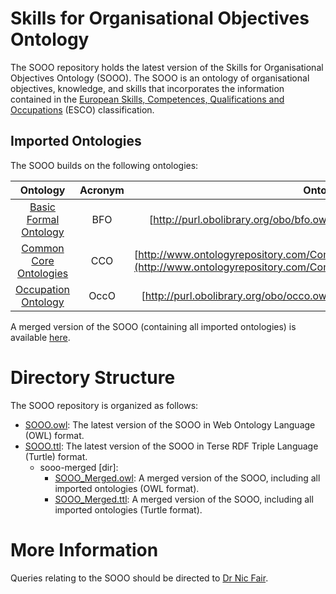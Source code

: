 # Skills for Organisational Objectives Ontology
The SOOO repository holds the latest version of the Skills for Organisational Objectives Ontology (SOOO). The SOOO is an ontology of organisational objectives, knowledge, and skills that incorporates the information contained in the [European Skills, Competences, Qualifications and Occupations](https://esco.ec.europa.eu/en) (ESCO) classification.

## Imported Ontologies
The SOOO builds on the following ontologies:

| **Ontology** | **Acronym** | **Ontology IRI** |
|:-------:|:------:|:-------------:|
| [Basic Formal Ontology](https://github.com/bfo-ontology/BFO-2020) | BFO | [http://purl.obolibrary.org/obo/bfo.owl](http://purl.obolibrary.org/obo/bfo.owl) |
| [Common Core Ontologies](https://github.com/CommonCoreOntology/CommonCoreOntologies) | CCO | [http://www.ontologyrepository.com/CommonCoreOntologies/Mid/AllCoreOntology](http://www.ontologyrepository.com/CommonCoreOntologies/Mid/AllCoreOntology) |
| [Occupation Ontology](https://github.com/Occupation-Ontology/OccO) | OccO | [http://purl.obolibrary.org/obo/occo.owl](http://purl.obolibrary.org/obo/occo.owl) |

A merged version of the SOOO (containing all imported ontologies) is available [here](sooo-merged/).

# Directory Structure
The SOOO repository is organized as follows:

* [SOOO.owl](SOOO.owl): The latest version of the SOOO in Web Ontology Language (OWL) format.
* [SOOO.ttl](SOOO.ttl): The latest version of the SOOO in Terse RDF Triple Language (Turtle) format.
    * sooo-merged [dir]:
        * [SOOO_Merged.owl](sooo-merged/SOOO_Merged.owl): A merged version of the SOOO, including all imported ontologies (OWL format).
        * [SOOO_Merged.ttl](sooo-merged/SOOO_Merged.ttl): A merged version of the SOOO, including all imported ontologies (Turtle format).

# More Information

Queries relating to the SOOO should be directed to [Dr Nic Fair](mailto:N.S.Fair@soton.ac.uk?subject=Skills%20for%20Organisational%20Objectives%20Ontology).
